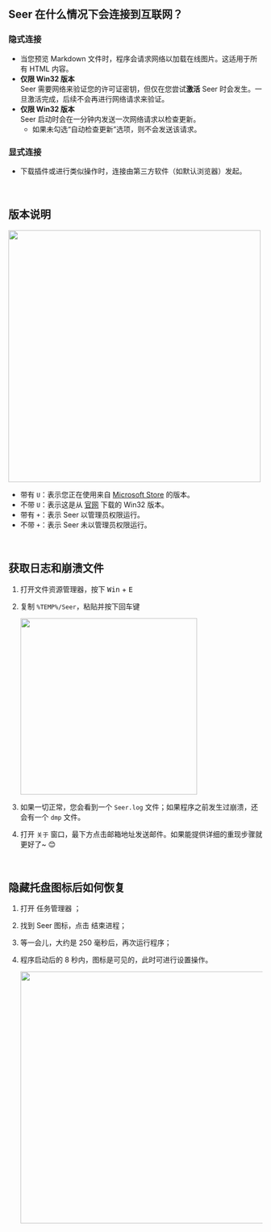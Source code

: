 ## Seer 在什么情况下会连接到互联网？

### 隐式连接

- 当您预览 Markdown 文件时，程序会请求网络以加载在线图片。这适用于所有 HTML 内容。
- **仅限 Win32 版本**  
  Seer 需要网络来验证您的许可证密钥，但仅在您尝试**激活** Seer 时会发生。一旦激活完成，后续不会再进行网络请求来验证。
- **仅限 Win32 版本**  
  Seer 启动时会在一分钟内发送一次网络请求以检查更新。
    - 如果未勾选“自动检查更新”选项，则不会发送该请求。

### 显式连接

- 下载插件或进行类似操作时，连接由第三方软件（如默认浏览器）发起。

<br/>

## 版本说明

<img src="https://raw.githubusercontent.com/wiki/ccseer/Seer/res/2022-12-17-20-59-05.png" width="500">

- 带有 `U`：表示您正在使用来自 [Microsoft Store](https://apps.microsoft.com/store/detail/seer-pro/9PGVFJBVBZWX?hl=zh-cn&gl=cn) 的版本。
- 不带 `U`：表示这是从 [官网](http://1218.io) 下载的 Win32 版本。
- 带有 `+`：表示 Seer 以管理员权限运行。
- 不带 `+`：表示 Seer 未以管理员权限运行。

<br/>

## 获取日志和崩溃文件

1. 打开文件资源管理器，按下 <kbd>Win</kbd> + <kbd>E</kbd>
2. 复制 `%TEMP%/Seer`，粘贴并按下回车键

    <img src="https://raw.githubusercontent.com/wiki/ccseer/Seer/res/2022-12-17-20-54-33.png" width="350">

3. 如果一切正常，您会看到一个 `Seer.log` 文件；如果程序之前发生过崩溃，还会有一个 `dmp` 文件。
4. 打开 `关于` 窗口，最下方点击邮箱地址发送邮件。如果能提供详细的重现步骤就更好了~ 😊

<br/>

## 隐藏托盘图标后如何恢复

1. 打开 任务管理器 ；
2. 找到 Seer 图标，点击 结束进程；
3. 等一会儿，大约是 250 毫秒后，再次运行程序；
4. 程序启动后的 8 秒内，图标是可见的，此时可进行设置操作。

    <img src="https://raw.githubusercontent.com/wiki/ccseer/Seer/res/2024-11-09-16-38-33.png" width="500">
